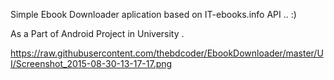 Simple Ebook Downloader aplication based on IT-ebooks.info API .. :)

As a Part of Android Project in University .

https://raw.githubusercontent.com/thebdcoder/EbookDownloader/master/UI/Screenshot_2015-08-30-13-17-17.png
